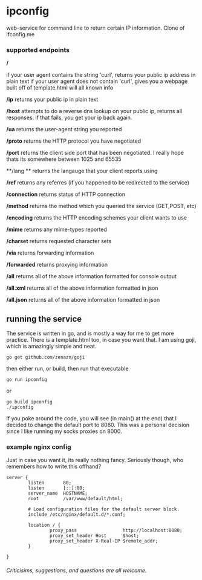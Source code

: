 # ipconfig
web-service for command line to return certain IP information. Clone of ifconfig.me

### supported endpoints
**/** 

if your user agent contains the string 'curl', returns your public ip address in plain text
if your user agent does not contain 'curl', gives you a webpage built off of template.html will all known info

**/ip**
returns your public ip in plain text

**/host**
attempts to do a reverse dns lookup on your public ip, returns all responses. if that fails, you get your ip back again.

**/ua**
returns the user-agent string you reported

**/proto**
returns the HTTP protocol you have negotiated

**/port**
returns the client side port that has been negotiated. I really hope thats its somewhere between 1025 and 65535

**/lang **
returns the langauge that your client reports using

**/ref**
returns any referres (if you happened to be redirected to the service)

**/connection**
returns status of HTTP connection

**/method**
returns the method which you queried the service (GET,POST, etc)

**/encoding**
returns the HTTP encoding schemes your client wants to use

**/mime**
returns any mime-types reported

**/charset**
returns requested character sets

**/via**
returns forwarding information

**/forwarded**
returns proxying information

**/all**
returns all of the above information formatted for console output

**/all.xml**
returns all of the above information formatted in json

**/all.json**
returns all of the above information formatted in json


## running the service
The service is written in go, and is mostly a way for me to get more practice. There is a template.html too, in case you want that. I am using goji, which is amazingly simple and neat.
```
go get github.com/zenazn/goji
```

then either run, or build, then run that executable
```
go run ipconfig
```
or
```
go build ipconfig
./ipconfig
```

If you poke around the code, you will see (in main() at the end) that I decided to change the default port to 8080. This was a personal decision since I like running my socks proxies on 8000.

### example nginx config
Just in case you want it, its really nothing fancy. Seriously though, who remembers how to write this offhand?
```
server {
        listen       80;
        listen       [::]:80;
        server_name  HOSTNAME;
        root         /var/www/default/html;

        # Load configuration files for the default server block.
        include /etc/nginx/default.d/*.conf;

        location / {
                proxy_pass                 http://localhost:8080;
                proxy_set_header Host      $host;
                proxy_set_header X-Real-IP $remote_addr;
        }

}
```

###### Criticisims, suggestions, and questions are all welcome. 
